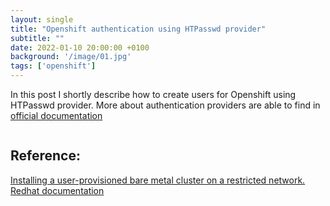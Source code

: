 ```yaml
---
layout: single
title: "Openshift authentication using HTPasswd provider"
subtitle: ""
date: 2022-01-10 20:00:00 +0100
background: '/image/01.jpg'
tags: ['openshift']
---
```


In this post I shortly describe how to create users for Openshift using HTPasswd provider. More about authentication providers are able to find in [official documentation](https://docs.openshift.com/container-platform/4.9/authentication/understanding-authentication.html)

````
````

## Reference:
[Installing a user-provisioned bare metal cluster on a restricted network. Redhat documentation](https://docs.openshift.com/container-platform/4.9/installing/installing_bare_metal/installing-restricted-networks-bare-metal.html)
